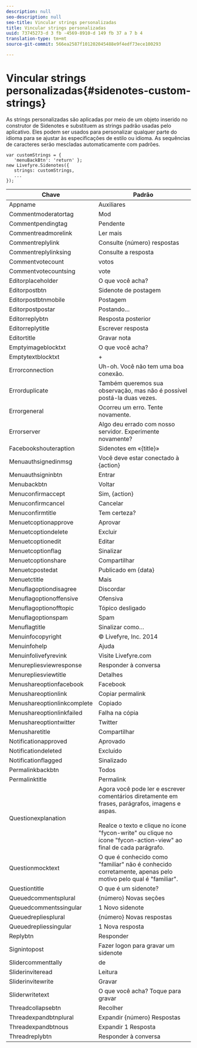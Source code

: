 ```yaml
---
description: null
seo-description: null
seo-title: Vincular strings personalizadas
title: Vincular strings personalizadas
uuid: 73745273-d 3 fb -4569-8910-d 149 fb 37 a 7 b 4
translation-type: tm+mt
source-git-commit: 566ea2587f101202045488e9f4edf73ece100293

---
```



# Vincular strings personalizadas{#sidenotes-custom-strings}

As strings personalizadas são aplicadas por meio de um objeto inserido no construtor de Sidenotes e substituem as strings padrão usadas pelo aplicativo. Eles podem ser usados para personalizar qualquer parte do idioma para se ajustar às especificações de estilo ou idioma. As sequências de caracteres serão mescladas automaticamente com padrões.

```
var customStrings = { 
   'menuBackBtn': 'return' }; 
new Livefyre.Sidenotes({ 
   strings: customStrings, 
   ...  
});
```

| Chave | Padrão |
|---|---|
| Appname | Auxiliares |
| Commentmoderatortag | Mod |
| Commentpendingtag | Pendente |
| Commentreadmorelink | Ler mais |
| Commentreplylink | Consulte {número} respostas |
| Commentreplylinksing | Consulte a resposta |
| Commentvotecount | votos |
| Commentvotecountsing | vote |
| Editorplaceholder | O que você acha? |
| Editorpostbtn | Sidenote de postagem |
| Editorpostbtnmobile | Postagem |
| Editorpostpostar | Postando… |
| Editorreplybtn | Resposta posterior |
| Editorreplytitle | Escrever resposta |
| Editortitle | Gravar nota |
| Emptyimageblocktxt | O que você acha? |
| Emptytextblocktxt | + |
| Errorconnection | Uh-oh. Você não tem uma boa conexão. |
| Errorduplicate | Também queremos sua observação, mas não é possível postá-la duas vezes. |
| Errorgeneral | Ocorreu um erro. Tente novamente. |
| Errorserver | Algo deu errado com nosso servidor. Experimente novamente? |
| Facebookshouteraption | Sidenotes em «{title}» |
| Menuauthsignedinmsg | Você deve estar conectado à {action} |
| Menuauthsigninbtn | Entrar |
| Menubackbtn | Voltar |
| Menuconfirmaccept | Sim, {action} |
| Menuconfirmcancel | Cancelar |
| Menuconfirmtitle | Tem certeza? |
| Menuetcoptionapprove | Aprovar |
| Menuetcoptiondelete | Excluir |
| Menuetcoptionedit | Editar |
| Menuetcoptionflag | Sinalizar |
| Menuetcoptionshare | Compartilhar |
| Menuetcpostedat | Publicado em {data} |
| Menuetctitle | Mais |
| Menuflagoptiondisagree | Discordar |
| Menuflagoptionoffensive | Ofensiva |
| Menuflagoptionofftopic | Tópico desligado |
| Menuflagoptionspam | Spam |
| Menuflagtitle | Sinalizar como… |
| Menuinfocopyright | © Livefyre, Inc. 2014 |
| Menuinfohelp | Ajuda |
| Menuinfolivefyrevink | Visite Livefyre.com |
| Menurepliesviewresponse | Responder à conversa |
| Menurepliesviewtitle | Detalhes |
| Menushareoptionfacebook | Facebook |
| Menushareoptionlink | Copiar permalink |
| Menushareoptionlinkcomplete | Copiado |
| Menushareoptionlinkfailed | Falha na cópia |
| Menushareoptiontwitter | Twitter |
| Menusharetitle | Compartilhar |
| Notificationapproved | Aprovado |
| Notificationdeleted | Excluído |
| Notificationflagged | Sinalizado |
| Permalinkbackbtn | Todos |
| Permalinktitle | Permalink |
| Questionexplanation | Agora você pode ler e escrever comentários diretamente em frases, parágrafos, imagens e aspas.<br><br>Realce o texto e clique no ícone "fycon-write" ou clique no ícone "fycon-action-view" ao final de cada parágrafo. |
| Questionmocktext | O que é conhecido como "familiar" não é conhecido corretamente, apenas pelo motivo pelo qual é "familiar". |
| Questiontitle | O que é um sidenote? |
| Queuedcommentsplural | {número} Novas seções |
| Queuedcommentssingular | 1 Novo sidenote |
| Queuedrepliesplural | {número} Novas respostas |
| Queuedrepliessingular | 1 Nova resposta |
| Replybtn | Responder |
| Signintopost | Fazer logon para gravar um sidenote |
| Slidercommenttally | de |
| Sliderinviteread | Leitura |
| Sliderinvitewrite | Gravar |
| Sliderwritetext | O que você acha? Toque para gravar |
| Threadcollapsebtn | Recolher |
| Threadexpandbtnplural | Expandir {número} Respostas |
| Threadexpandbtnous | Expandir 1 Resposta |
| Threadreplybtn | Responder à conversa |
